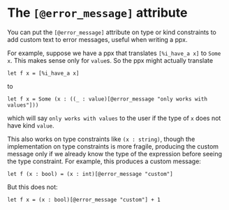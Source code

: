 # The `[@error_message]` attribute

You can put the `[@error_message]` attribute on type or kind constraints
to add custom text to error messages, useful when writing a ppx.

For example, suppose we have a ppx that translates `[%i_have_a x]` to `Some x`.
This makes sense only for `value`s. So the ppx might actually translate

```
let f x = [%i_have_a x]
```

to

```
let f x = Some (x : ((_ : value)[@error_message "only works with values"]))
```

which will say `only works with values` to the user if the type of `x` does not
have kind `value`.

This also works on type constraints like `(x : string)`,
though the implementation on type constraints is more fragile, producing
the custom message only if we already know the type of the expression
before seeing the type constraint. For example, this produces a custom
message:

```
let f (x : bool) = (x : int)[@error_message "custom"]
```

But this does not:

```
let f x = (x : bool)[@error_message "custom"] + 1
```


